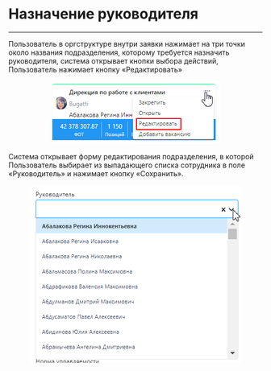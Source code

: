# Назначение руководителя
---
Пользователь в оргструктуре внутри заявки нажимает на три точки около названия подразделения, которому требуется назначить руководителя, система открывает кнопки выбора действий, Пользователь нажимает кнопку «Редактировать» 

<p align="center">
  <img src="image/редактировать подразделение.png" 
  caption = "Форма вакансии"
  />
</p>

Система открывает форму редактирования подразделения, в которой Пользователь выбирает из выпадающего списка сотрудника в поле «Руководитель» и нажимает кнопку «Сохранить».

<p align="center">
  <img src="image/выпадающий список руководителей.png" 
  caption = "Форма вакансии"
  />
</p>
